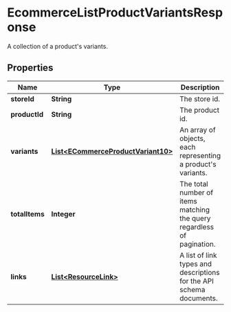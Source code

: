 

# EcommerceListProductVariantsResponse

A collection of a product's variants.

## Properties

| Name | Type | Description | Notes |
|------------ | ------------- | ------------- | -------------|
|**storeId** | **String** | The store id. |  [optional] |
|**productId** | **String** | The product id. |  [optional] |
|**variants** | [**List&lt;ECommerceProductVariant10&gt;**](ECommerceProductVariant10.md) | An array of objects, each representing a product&#39;s variants. |  [optional] |
|**totalItems** | **Integer** | The total number of items matching the query regardless of pagination. |  [optional] [readonly] |
|**links** | [**List&lt;ResourceLink&gt;**](ResourceLink.md) | A list of link types and descriptions for the API schema documents. |  [optional] [readonly] |



